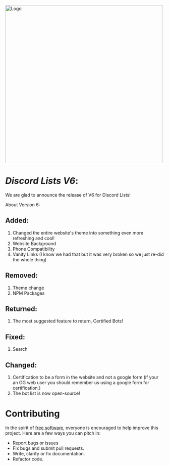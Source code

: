 
<img  align="center" src="https://cdn.glitch.com/1be813f1-4233-4b7a-bf44-8a562481d51f%2Flogo.png"  width="500" alt="Logo"  />

# _Discord Lists V6_:

We are glad to announce the release of V6 for Discord Lists!

 About Version 6:
## **Added:**
1. Changed the entire website's theme into something even more refreshing and cool!
2. Website Background
3. Phone Compatibility
4. Vanity Links (I know we had that but it was very broken so we just re-did the whole thing)

## **Removed:**

1. Theme change
2. NPM Packages

## **Returned:**

1. The most suggested feature to return, Certified Bots!

## **Fixed:**

1. Search 

## **Changed:**

1. Certification to be a form in the website and not a google form (if your an OG web user you should remember us using a google form for certification.)
2. The bot list is now open-source! 

# **Contributing**
In the spirit of [free software](http://www.fsf.org/licensing/essays/free-sw.html), everyone is encouraged to help improve this project. Here are a few ways you can pitch in:

 - Report bugs or issues
 - Fix bugs and submit pull requests.
 - Write, clarify or fix documentation.
 - Refactor code.
